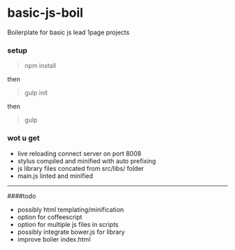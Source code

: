 basic-js-boil
=============

Boilerplate for basic js lead 1page projects

### setup

> npm install

then

> gulp init

then 

> gulp

### wot u get

- live reloading connect server on port 8008
- stylus compiled and minified with auto prefixing
- js library files concated from src/libs/ folder
- main.js linted and minified

----

####todo

- possibly html templating/minification
- option for coffeescript
- option for multiple js files in scripts
- possibly integrate bower.js for library
- improve boiler index.html


